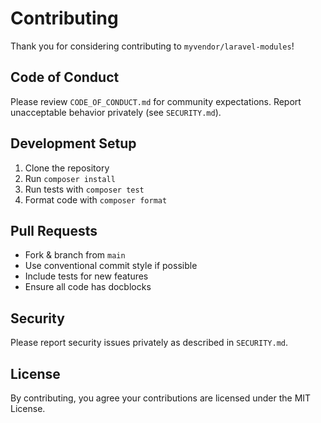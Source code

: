 # Contributing

Thank you for considering contributing to `myvendor/laravel-modules`!

## Code of Conduct

Please review `CODE_OF_CONDUCT.md` for community expectations. Report unacceptable behavior privately (see `SECURITY.md`).

## Development Setup

1. Clone the repository
2. Run `composer install`
3. Run tests with `composer test`
4. Format code with `composer format`

## Pull Requests

- Fork & branch from `main`
- Use conventional commit style if possible
- Include tests for new features
- Ensure all code has docblocks

## Security

Please report security issues privately as described in `SECURITY.md`.

## License

By contributing, you agree your contributions are licensed under the MIT License.
